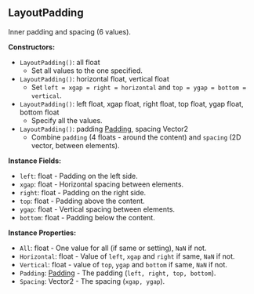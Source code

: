 ## LayoutPadding

Inner padding and spacing (6 values).


**Constructors:**
- `LayoutPadding()`: all float
  - Set all values to the one specified.
- `LayoutPadding()`: horizontal float, vertical float
  - Set `left = xgap = right = horizontal` and `top = ygap = bottom = vertical`.
- `LayoutPadding()`: left float, xgap float, right float, top float, ygap float, bottom float
  - Specify all the values.
- `LayoutPadding()`: padding [Padding](Padding.md), spacing Vector2
  - Combine `padding` (4 floats - around the content) and `spacing` (2D vector, between elements).

**Instance Fields:**
- `left`: float - Padding on the left side.
- `xgap`: float - Horizontal spacing between elements.
- `right`: float - Padding on the right side.
- `top`: float - Padding above the content.
- `ygap`: float - Vertical spacing between elements.
- `bottom`: float - Padding below the content.

**Instance Properties:**
- `All`: float - One value for all (if same or setting), `NaN` if not.
- `Horizontal`: float - Value of `left`, `xgap` and `right` if same, `NaN` if not.
- `Vertical`: float - value of `top`, `ygap` and `bottom` if same, `NaN` if not.
- `Padding`: [Padding](Padding.md) - The padding (`left, right, top, bottom`).
- `Spacing`: Vector2 - The spacing (`xgap, ygap`).
